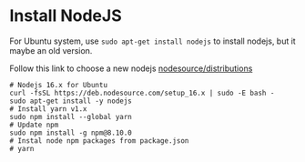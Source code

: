 # Install NodeJS

For Ubuntu system, use `sudo apt-get install nodejs` to install nodejs, but it maybe an old version.

Follow this link to choose a new nodejs [nodesource/distributions](https://github.com/nodesource/distributions)

```
# Nodejs 16.x for Ubuntu
curl -fsSL https://deb.nodesource.com/setup_16.x | sudo -E bash -
sudo apt-get install -y nodejs
# Install yarn v1.x
sudo npm install --global yarn
# Update npm
sudo npm install -g npm@8.10.0
# Instal node npm packages from package.json
# yarn
```    
